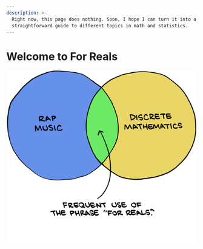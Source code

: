```yaml
---
description: >-
  Right now, this page does nothing. Soon, I hope I can turn it into a
  straightforward guide to different topics in math and statistics.
---
```


# Welcome to For Reals

![](.gitbook/assets/forreals.gif)



